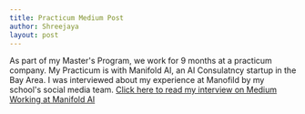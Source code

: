```yaml
---
title: Practicum Medium Post
author: Shreejaya
layout: post
---
```


As part of my Master's Program, we work for 9 months at a practicum company. My Practicum is with Manifold AI, an AI Consulatncy startup in the Bay Area. 
I was interviewed about my experience at Manofild by my school's social media team. 
[Click here to read my interview on Medium](https://medium.com/usf-msds/practicum-pride-manifold-4baa4b3f86d1)
[Working at Manifold AI](/assets/images/manifold.png)
